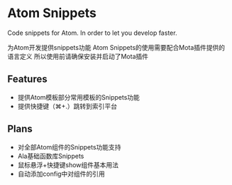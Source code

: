 # Atom Snippets

Code snippets for Atom.
In order to let you develop faster. 

为Atom开发提供snippets功能
Atom Snippets的使用需要配合Mota插件提供的语言定义
所以使用前请确保安装并启动了Mota插件

## Features

- 提供Atom模板部分常用模板的Snippets功能
- 提供快捷键（⌘+.）跳转到索引平台

## Plans

- 对全部Atom组件的Snippets功能支持
- Ala基础函数库Snippets
- 鼠标悬浮+快捷键show组件基本用法
- 自动添加config中对组件的引用